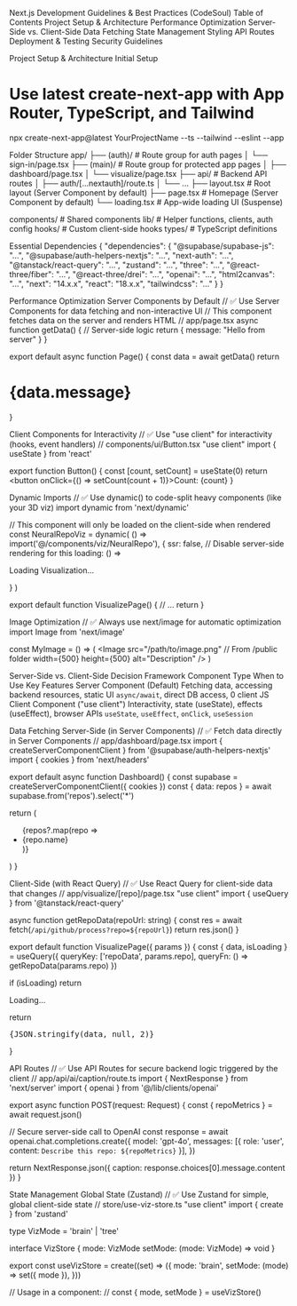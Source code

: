 Next.js Development Guidelines & Best Practices (CodeSoul)
Table of Contents
Project Setup & Architecture
Performance Optimization
Server-Side vs. Client-Side
Data Fetching
State Management
Styling
API Routes
Deployment & Testing
Security Guidelines

Project Setup & Architecture
Initial Setup
# Use latest create-next-app with App Router, TypeScript, and Tailwind
npx create-next-app@latest YourProjectName --ts --tailwind --eslint --app

Folder Structure
app/
├── (auth)/                 # Route group for auth pages
│   └── sign-in/page.tsx
├── (main)/                   # Route group for protected app pages
│   ├── dashboard/page.tsx
│   └── visualize/page.tsx
├── api/                      # Backend API routes
│   ├── auth/[...nextauth]/route.ts
│   └── ...
├── layout.tsx                # Root layout (Server Component by default)
├── page.tsx                  # Homepage (Server Component by default)
└── loading.tsx               # App-wide loading UI (Suspense)

components/                   # Shared components
lib/                          # Helper functions, clients, auth config
hooks/                        # Custom client-side hooks
types/                        # TypeScript definitions

Essential Dependencies
{
  "dependencies": {
    "@supabase/supabase-js": "...",
    "@supabase/auth-helpers-nextjs": "...",
    "next-auth": "...",
    "@tanstack/react-query": "...",
    "zustand": "...",
    "three": "...",
    "@react-three/fiber": "...",
    "@react-three/drei": "...",
    "openai": "...",
    "html2canvas": "...",
    "next": "14.x.x",
    "react": "18.x.x",
    "tailwindcss": "..."
  }
}


Performance Optimization
Server Components by Default
// ✅ Use Server Components for data fetching and non-interactive UI
// This component fetches data on the server and renders HTML
// app/page.tsx
async function getData() {
  // Server-side logic
  return { message: "Hello from server" }
}

export default async function Page() {
  const data = await getData()
  return <h1>{data.message}</h1>
}

Client Components for Interactivity
// ✅ Use "use client" for interactivity (hooks, event handlers)
// components/ui/Button.tsx
"use client"
import { useState } from 'react'

export function Button() {
  const [count, setCount] = useState(0)
  return <button onClick={() => setCount(count + 1)}>Count: {count}</button>
}

Dynamic Imports
// ✅ Use dynamic() to code-split heavy components (like your 3D viz)
import dynamic from 'next/dynamic'

// This component will only be loaded on the client-side when rendered
const NeuralRepoViz = dynamic(
  () => import('@/components/viz/NeuralRepo'),
  { 
    ssr: false, // Disable server-side rendering for this
    loading: () => <p>Loading Visualization...</p> 
  }
)

export default function VisualizePage() {
  // ...
  return <NeuralRepoViz data={data} />
}

Image Optimization
// ✅ Always use next/image for automatic optimization
import Image from 'next/image'

const MyImage = () => (
  <Image
    src="/path/to/image.png" // From /public folder
    width={500}
    height={500}
    alt="Description"
  />
)


Server-Side vs. Client-Side
Decision Framework
Component Type
When to Use
Key Features
Server Component
(Default)
Fetching data, accessing backend resources, static UI
`async/await`, direct DB access, 0 client JS
Client Component
("use client")
Interactivity, state (useState), effects (useEffect), browser APIs
`useState`, `useEffect`, `onClick`, `useSession`

Data Fetching
Server-Side (in Server Components)
// ✅ Fetch data directly in Server Components
// app/dashboard/page.tsx
import { createServerComponentClient } from '@supabase/auth-helpers-nextjs'
import { cookies } from 'next/headers'

export default async function Dashboard() {
  const supabase = createServerComponentClient({ cookies })
  const { data: repos } = await supabase.from('repos').select('*')

  return (
    <ul>
      {repos?.map(repo => <li key={repo.id}>{repo.name}</li>)}
    </ul>
  )
}

Client-Side (with React Query)
// ✅ Use React Query for client-side data that changes
// app/visualize/[repo]/page.tsx
"use client"
import { useQuery } from '@tanstack/react-query'

async function getRepoData(repoUrl: string) {
  const res = await fetch(`/api/github/process?repo=${repoUrl}`)
  return res.json()
}

export default function VisualizePage({ params }) {
  const { data, isLoading } = useQuery({
    queryKey: ['repoData', params.repo],
    queryFn: () => getRepoData(params.repo)
  })

  if (isLoading) return <p>Loading...</p>
  return <pre>{JSON.stringify(data, null, 2)}</pre>
}

API Routes
// ✅ Use API Routes for secure backend logic triggered by the client
// app/api/ai/caption/route.ts
import { NextResponse } from 'next/server'
import { openai } from '@/lib/clients/openai'

export async function POST(request: Request) {
  const { repoMetrics } = await request.json()

  // Secure server-side call to OpenAI
  const response = await openai.chat.completions.create({
    model: 'gpt-4o',
    messages: [{ role: 'user', content: `Describe this repo: ${repoMetrics}` }],
  })

  return NextResponse.json({ caption: response.choices[0].message.content })
}


State Management
Global State (Zustand)
// ✅ Use Zustand for simple, global client-side state
// store/use-viz-store.ts
"use client"
import { create } from 'zustand'

type VizMode = 'brain' | 'tree'

interface VizStore {
  mode: VizMode
  setMode: (mode: VizMode) => void
}

export const useVizStore = create<VizStore>((set) => ({
  mode: 'brain',
  setMode: (mode) => set({ mode }),
}))

// Usage in a component:
// const { mode, setMode } = useVizStore()